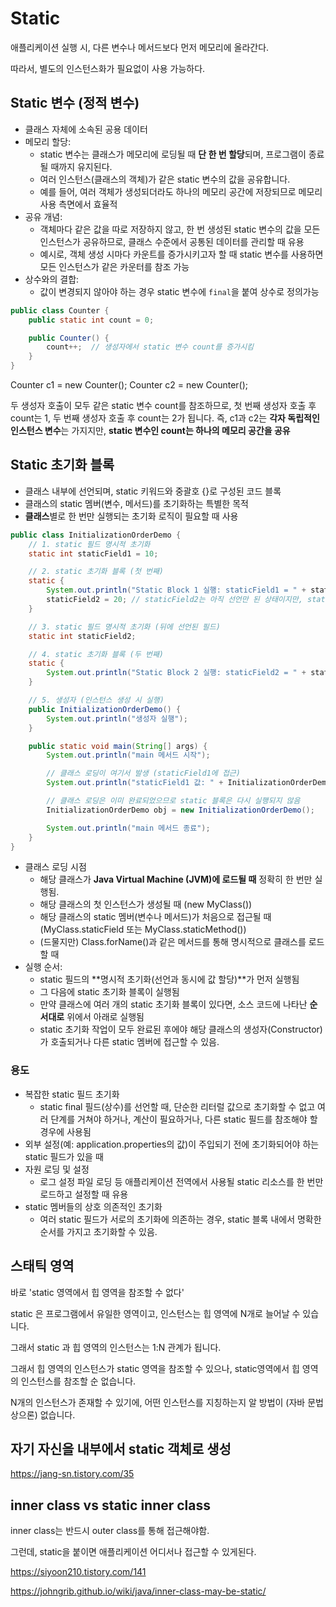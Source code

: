 # Static 

애플리케이션 실행 시, 다른 변수나 메서드보다 먼저 메모리에 올라간다.

따라서, 별도의 인스턴스화가 필요없이 사용 가능하다.

## Static 변수 (정적 변수)

- 클래스 자체에 소속된 공용 데이터
- 메모리 할당:
  - static 변수는 클래스가 메모리에 로딩될 때 **단 한 번 할당**되며, 프로그램이 종료될 때까지 유지된다.
  -  여러 인스턴스(클래스의 객체)가 같은 static 변수의 값을 공유합니다.
  -  예를 들어, 여러 객체가 생성되더라도 하나의 메모리 공간에 저장되므로 메모리 사용 측면에서 효율적
- 공유 개념:
  - 객체마다 같은 값을 따로 저장하지 않고, 한 번 생성된 static 변수의 값을 모든 인스턴스가 공유하므로, 클래스 수준에서 공통된 데이터를 관리할 때 유용
  - 예시로, 객체 생성 시마다 카운트를 증가시키고자 할 때 static 변수를 사용하면 모든 인스턴스가 같은 카운터를 참조 가능
- 상수와의 결합:
  - 값이 변경되지 않아야 하는 경우 static 변수에 `final`을 붙여 상수로 정의가능

```java
public class Counter {
    public static int count = 0;

    public Counter() {
        count++;  // 생성자에서 static 변수 count를 증가시킴
    }
}
```
Counter c1 = new Counter();
Counter c2 = new Counter();

두 생성자 호출이 모두 같은 static 변수 count를 참조하므로, 첫 번째 생성자 호출 후 count는 1, 두 번째 생성자 호출 후 count는 2가 됩니다.
즉, c1과 c2는 **각자 독립적인 인스턴스 변수**는 가지지만, **static 변수인 count는 하나의 메모리 공간을 공유**

## Static 초기화 블록

- 클래스 내부에 선언되며, static 키워드와 중괄호 {}로 구성된 코드 블록
- 클래스의 static 멤버(변수, 메서드)를 초기화하는 특별한 목적
- **클래스**별로 한 번만 실행되는 초기화 로직이 필요할 때 사용

```java
public class InitializationOrderDemo {
    // 1. static 필드 명시적 초기화
    static int staticField1 = 10;

    // 2. static 초기화 블록 (첫 번째)
    static {
        System.out.println("Static Block 1 실행: staticField1 = " + staticField1); // 10
        staticField2 = 20; // staticField2는 아직 선언만 된 상태이지만, static 블록에서 초기화 가능
    }

    // 3. static 필드 명시적 초기화 (뒤에 선언된 필드)
    static int staticField2;

    // 4. static 초기화 블록 (두 번째)
    static {
        System.out.println("Static Block 2 실행: staticField2 = " + staticField2); // 20
    }

    // 5. 생성자 (인스턴스 생성 시 실행)
    public InitializationOrderDemo() {
        System.out.println("생성자 실행");
    }

    public static void main(String[] args) {
        System.out.println("main 메서드 시작");

        // 클래스 로딩이 여기서 발생 (staticField1에 접근)
        System.out.println("staticField1 값: " + InitializationOrderDemo.staticField1);

        // 클래스 로딩은 이미 완료되었으므로 static 블록은 다시 실행되지 않음
        InitializationOrderDemo obj = new InitializationOrderDemo();

        System.out.println("main 메서드 종료");
    }
}
```

- 클래스 로딩 시점
  - 해당 클래스가 **Java Virtual Machine (JVM)에 로드될 때** 정확히 한 번만 실행됨.
  - 해당 클래스의 첫 인스턴스가 생성될 때 (new MyClass())
  - 해당 클래스의 static 멤버(변수나 메서드)가 처음으로 접근될 때 (MyClass.staticField 또는 MyClass.staticMethod())
  - (드물지만) Class.forName()과 같은 메서드를 통해 명시적으로 클래스를 로드할 때
- 실행 순서:
  - static 필드의 **명시적 초기화(선언과 동시에 값 할당)**가 먼저 실행됨
  - 그 다음에 static 초기화 블록이 실행됨
  - 만약 클래스에 여러 개의 static 초기화 블록이 있다면, 소스 코드에 나타난 **순서대로** 위에서 아래로 실행됨
  - static 초기화 작업이 모두 완료된 후에야 해당 클래스의 생성자(Constructor)가 호출되거나 다른 static 멤버에 접근할 수 있음.

### 용도

- 복잡한 static 필드 초기화
  - static final 필드(상수)를 선언할 때, 단순한 리터럴 값으로 초기화할 수 없고 여러 단계를 거쳐야 하거나, 계산이 필요하거나, 다른 static 필드를 참조해야 할 경우에 사용됨
- 외부 설정(예: application.properties의 값)이 주입되기 전에 초기화되어야 하는 static 필드가 있을 때
- 자원 로딩 및 설정
  - 로그 설정 파일 로딩 등 애플리케이션 전역에서 사용될 static 리소스를 한 번만 로드하고 설정할 때 유용
- static 멤버들의 상호 의존적인 초기화
  - 여러 static 필드가 서로의 초기화에 의존하는 경우, static 블록 내에서 명확한 순서를 가지고 초기화할 수 있음.

## 스태틱 영역
바로 'static 영역에서 힙 영역을 참조할 수 없다'

static 은 프로그램에서 유일한 영역이고, 인스턴스는 힙 영역에 N개로 늘어날 수 있습니다.

그래서 static 과 힙 영역의 인스턴스는 1:N 관계가 됩니다.

그래서 힙 영역의 인스턴스가 static 영역을 참조할 수 있으나, static영역에서 힙 영역의 인스턴스를 참조할 순 없습니다.

N개의 인스턴스가 존재할 수 있기에, 어떤 인스턴스를 지칭하는지 알 방법이 (자바 문법 상으론) 없습니다.

## 자기 자신을 내부에서 static 객체로 생성
https://jang-sn.tistory.com/35

## inner class vs static inner class

inner class는 반드시 outer class를 통해 접근해야함. 

그런데, static을 붙이면 애플리케이션 어디서나 접근할 수 있게된다.

https://siyoon210.tistory.com/141

https://johngrib.github.io/wiki/java/inner-class-may-be-static/

